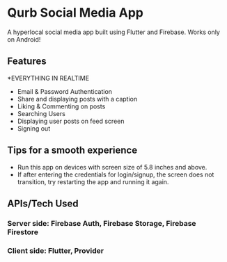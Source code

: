 # Qurb Social Media App

A hyperlocal social media app built using Flutter and Firebase. Works only on Android!

## Features

*EVERYTHING IN REALTIME

- Email & Password Authentication
- Share and displaying posts with a caption
- Liking & Commenting on posts
- Searching Users
- Displaying user posts on feed screen
- Signing out

## Tips for a smooth experience

- Run this app on devices with screen size of 5.8 inches and above.
- If after entering the credentials for login/signup, the screen does not transition, try restarting the app and running it again. 


## APIs/Tech Used

### Server side: Firebase Auth, Firebase Storage, Firebase Firestore

### Client side: Flutter, Provider

